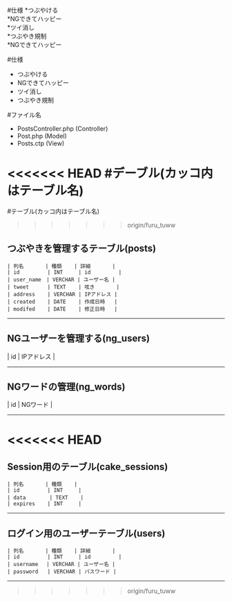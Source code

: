#仕様
*つぶやける  
*NGできてハッピー  
*ツイ消し  
*つぶやき規制  
*NGできてハッピー  

#仕様 
* つぶやける  
* NGできてハッピー  
* ツイ消し  
* つぶやき規制  

#ファイル名  
* PostsController.php (Controller)
* Post.php (Model)
* Posts.ctp (View)

<<<<<<< HEAD
#デーブル(カッコ内はテーブル名)    
=======
#テーブル(カッコ内はテーブル名)    
>>>>>>> origin/furu_tuww

つぶやきを管理するテーブル(posts)    
----
    | 列名       | 種類    | 詳細       |
    | id         | INT     | id         |  
    | user_name　| VERCHAR | ユーザー名 |  
    | tweet      | TEXT    | 呟き       |  
    | address    | VERCHAR | IPアドレス |  
    | created    | DATE    | 作成日時   |  
    | modifed    | DATE    | 修正日時   |  

----

NGユーザーを管理する(ng_users)  
----

| id | IPアドレス |  

----

NGワードの管理(ng_words)  
----

| id | NGワード |  

----
<<<<<<< HEAD
=======

Session用のテーブル(cake_sessions)    
----

    | 列名       | 種類    |
    | id         | INT     | 
    | data      　| TEXT    |
    | expires    | INT     |
----

ログイン用のユーザーテーブル(users)    
----

    | 列名       | 種類    | 詳細       |
    | id         | INT     | id         |  
    | username 　| VERCHAR | ユーザー名 |  
    | password   | VERCHAR | パスワード |  

----
>>>>>>> origin/furu_tuww
